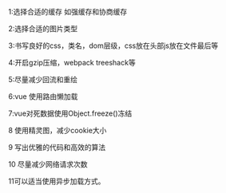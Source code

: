 1:选择合适的缓存 如强缓存和协商缓存 

2:选择合适的图片类型

3:书写良好的css，类名，dom层级，css放在头部js放在文件最后等

4:开启gzip压缩，webpack treeshack等


5:尽量减少回流和重绘


6:vue 使用路由懒加载 

7:vue对死数据使用Object.freeze()冻结

8 使用精灵图，减少cookie大小


9 写出优雅的代码和高效的算法


10 尽量减少网络请求次数

11可以适当使用异步加载方式。